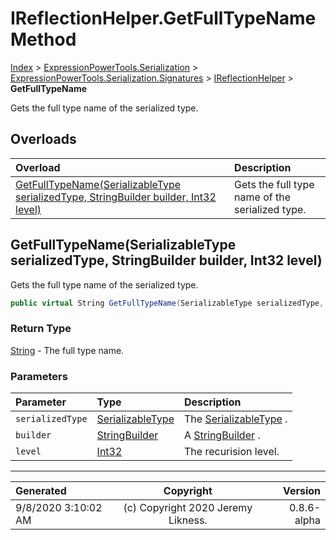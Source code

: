﻿# IReflectionHelper.GetFullTypeName Method

[Index](../index.md) > [ExpressionPowerTools.Serialization](ExpressionPowerTools.Serialization.a.md) > [ExpressionPowerTools.Serialization.Signatures](ExpressionPowerTools.Serialization.Signatures.n.md) > [IReflectionHelper](ExpressionPowerTools.Serialization.Signatures.IReflectionHelper.i.md) > **GetFullTypeName**

Gets the full type name of the serialized type.

## Overloads

| Overload | Description |
| :-- | :-- |
| [GetFullTypeName(SerializableType serializedType, StringBuilder builder, Int32 level)](#getfulltypenameserializabletype-serializedtype-stringbuilder-builder-int32-level) | Gets the full type name of the serialized type. |
## GetFullTypeName(SerializableType serializedType, StringBuilder builder, Int32 level)

Gets the full type name of the serialized type.

```csharp
public virtual String GetFullTypeName(SerializableType serializedType, StringBuilder builder, Int32 level)
```

### Return Type

 [String](https://docs.microsoft.com/dotnet/api/system.string)  - The full type name.

### Parameters

| Parameter | Type | Description |
| :-- | :-- | :-- |
| `serializedType` | [SerializableType](ExpressionPowerTools.Serialization.Serializers.SerializableType.cs.md) | The [SerializableType](ExpressionPowerTools.Serialization.Serializers.SerializableType.cs.md) . |
| `builder` | [StringBuilder](https://docs.microsoft.com/dotnet/api/system.text.stringbuilder) | A [StringBuilder](https://docs.microsoft.com/dotnet/api/system.text.stringbuilder) . |
| `level` | [Int32](https://docs.microsoft.com/dotnet/api/system.int32) | The recurision level. |



---

| Generated | Copyright | Version |
| :-- | :-: | --: |
| 9/8/2020 3:10:02 AM | (c) Copyright 2020 Jeremy Likness. | 0.8.6-alpha |
